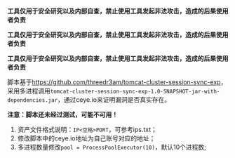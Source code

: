 

**工具仅用于安全研究以及内部自查，禁止使用工具发起非法攻击，造成的后果使用者负责**

**工具仅用于安全研究以及内部自查，禁止使用工具发起非法攻击，造成的后果使用者负责**

**工具仅用于安全研究以及内部自查，禁止使用工具发起非法攻击，造成的后果使用者负责**

脚本基于<https://github.com/threedr3am/tomcat-cluster-session-sync-exp>，采用多进程调用`tomcat-cluster-session-sync-exp-1.0-SNAPSHOT-jar-with-dependencies.jar`，通过ceye.io来证明漏洞是否真实存在。

**注意：脚本还未经过测试，可能不可用！**

1. 资产文件格式说明：`IP<空格>PORT`，可参考ips.txt；
2. 修改脚本中的ceye.io地址为自己账号对应的地址；
3. 多进程数量修改`pool = ProcessPoolExecutor(10)`，默认10个进程数;

